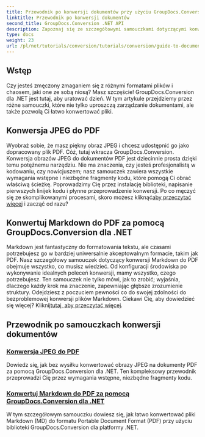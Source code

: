 ```yaml
---
title: Przewodnik po konwersji dokumentów przy użyciu GroupDocs.Conversion dla .NET
linktitle: Przewodnik po konwersji dokumentów
second_title: GroupDocs.Conversion .NET API
description: Zapoznaj się ze szczegółowymi samouczkami dotyczącymi konwersji różnych formatów dokumentów za pomocą GroupDocs.Conversion dla .NET i usprawnij proces zarządzania plikami.
type: docs
weight: 23
url: /pl/net/tutorials/conversion/tutorials/conversion/guide-to-document-conversion/
---
```

## Wstęp

Czy jesteś zmęczony zmaganiem się z różnymi formatami plików i chaosem, jaki one ze sobą niosą? Masz szczęście! GroupDocs.Conversion dla .NET jest tutaj, aby uratować dzień. W tym artykule przejdziemy przez różne samouczki, które nie tylko uproszczą zarządzanie dokumentami, ale także pozwolą Ci łatwo konwertować pliki.

## Konwersja JPEG do PDF

 Wyobraź sobie, że masz piękny obraz JPEG i chcesz udostępnić go jako dopracowany plik PDF. Cóż, tutaj wkracza GroupDocs.Conversion. Konwersja obrazów JPEG do dokumentów PDF jest dziecinnie prosta dzięki temu potężnemu narzędziu. Nie ma znaczenia, czy jesteś profesjonalistą w kodowaniu, czy nowicjuszem; nasz samouczek zawiera wszystkie wymagania wstępne i niezbędne fragmenty kodu, które pomogą Ci obrać właściwą ścieżkę. Poprowadzimy Cię przez instalację biblioteki, napisanie pierwszych linijek kodu i płynne przeprowadzenie konwersji. Po co męczyć się ze skomplikowanymi procesami, skoro możesz kliknąć[aby przeczytać więcej](./converting-jpeg-to-pdf/) i zacząć od razu?

## Konwertuj Markdown do PDF za pomocą GroupDocs.Conversion dla .NET

Markdown jest fantastyczny do formatowania tekstu, ale czasami potrzebujesz go w bardziej uniwersalnie akceptowalnym formacie, takim jak PDF. Nasz szczegółowy samouczek dotyczący konwersji Markdown do PDF obejmuje wszystko, co musisz wiedzieć. Od konfiguracji środowiska po wykonywanie idealnych poleceń konwersji, mamy wszystko, czego potrzebujesz. Ten samouczek nie tylko mówi, jak to zrobić; wyjaśnia, dlaczego każdy krok ma znaczenie, zapewniając głębsze zrozumienie struktury. Odejdziesz z poczuciem pewności co do swojej zdolności do bezproblemowej konwersji plików Markdown. Ciekawi Cię, aby dowiedzieć się więcej? Kliknij[tutaj, aby przeczytać więcej](./convert-markdown-to-pdf/).

## Przewodnik po samouczkach konwersji dokumentów
### [Konwersja JPEG do PDF](./converting-jpeg-to-pdf/)
Dowiedz się, jak bez wysiłku konwertować obrazy JPEG na dokumenty PDF za pomocą GroupDocs.Conversion dla .NET. Ten kompleksowy przewodnik przeprowadzi Cię przez wymagania wstępne, niezbędne fragmenty kodu.
### [Konwertuj Markdown do PDF za pomocą GroupDocs.Conversion dla .NET](./convert-markdown-to-pdf/)
W tym szczegółowym samouczku dowiesz się, jak łatwo konwertować pliki Markdown (MD) do formatu Portable Document Format (PDF) przy użyciu biblioteki GroupDocs.Conversion dla platformy .NET.